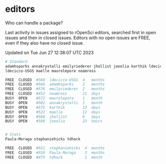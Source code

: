 # editors

Who can handle a package?

Last activity in issues assigned to rOpenSci editors, searched first in open
issues and then in closed issues. Editors with no open issues are FREE, even if
they also have no closed issue.


Updated on Tue Jun 27 12:38:07 UTC 2023

```bash
# Standard
adamhsparks annakrystalli emilyriederer jhollist jooolia karthik ldecicco
ldecicco-USGS maelle maurolepore noamross

FREE  CLOSED  #560  ldecicco-USGS  4   months
FREE  CLOSED  #566  adamhsparks    2   months
FREE  CLOSED  #576  emilyriederer  2   months
FREE  CLOSED  #452  noamross       21  days
BUSY  OPEN    #572  maurolepore    1   month
BUSY  OPEN    #502  annakrystalli  1   month
BUSY  OPEN    #575  karthik        13  days
BUSY  OPEN    #522  maelle         12  days
BUSY  OPEN    #568  jhollist       9   days
BUSY  OPEN    #590  jooolia        23  hours


# Stats
Paula-Moraga stephaniehicks tdhock

FREE  CLOSED  #551  stephaniehicks  4  months
FREE  CLOSED  #559  Paula-Moraga    3  months
FREE  CLOSED  #475  tdhock          1  month
```
